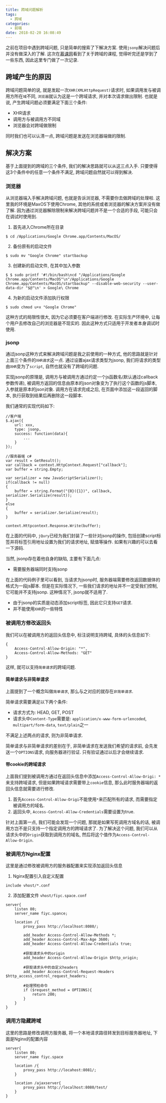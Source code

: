 ```yaml
---
title: 跨域问题解析
tags:
  - 跨域
categories:
  - 前端
date: 2018-02-20 16:08:49
---
```



之前在项目中遇到跨域问题, 只是简单的搜索了下解决方案. 使用`jsonp`解决问题后并没有做深入的了解. 这次在[慕课网](https://www.imooc.com/video/16571)看到了关于跨域的课程, 觉得听完还是学到了一些东西, 因此这里专门做了一次记录.  

<!-- more -->

## 跨域产生的原因
跨域问题简单的说, 就是发起一次`XHR(XMLHttpRequest)`请求时, 如果调用发与被调用方所在`域`不同, `浏览器`就认为这是一个跨域请求, 并对本次请求做出限制. 也就是说, 产生跨域问题必须要满足下面三个条件:  
* XHR请求
* 调用方与被调用方不同域
* 浏览器会对跨域做限制

同时我们也可以认清一点, 跨域问题是发送在浏览器端做的限制. 

## 解决方案
基于上面提到的跨域的三个条件, 我们的解决思路就可以从这三点入手. 只要使得这3个条件中的任意一个条件不满足, 跨域问题自然就可以得到解决.

### 浏览器
从浏览器端入手解决跨域问题, 也就是告诉浏览器, 不需要你去做跨域的处理啦. 这里我的环境是MaxOS下使用Chrome, 其他的系统或者浏览器的解决方案并没有做了解. 因为通过浏览器解除限制来解决跨域问题并不是一个合适的手段, 可能只会在调试时使用到.  

1. 首先进入Chrome所在目录
```
$ cd /Applications/Google Chrome.app/Contents/MacOS/
```

2. 备份原有的启动文件
```
$ sudo mv "Google Chrome" startbackup
```

3. 创建新的启动文件, 在其中加入参数
```
$ $ sudo printf '#!/bin/bash\ncd "/Applications/Google Chrome.app/Contents/MacOS"\n"/Applications/Google Chrome.app/Contents/MacOS/startbackup" --disable-web-security --user-data-dir "$@"\n' > Google\ Chrome
```

4. 为新的启动文件添加执行权限
```
$ sudo chmod u+x "Google Chrome"
```

这种方式的局限性很大, 因为它必须要在客户端进行修改. 在实际生产环境中, 让每个用户去修改自己的浏览器是不现实的. 因此这种方式只适用于开发者本身调试时使用.

### jsonp
通过jsonp这种方式来解决跨域问题是我之前使用的一种方式, 他的思路就是针对上面三个条件的`XHR请求`这一点. 通过设置ajax请求类型为jsonp, 我们将请求的类型由`XHR`变为了`script`, 自然也就没有了跨域的问题.  

实现jsonp的原理是, 调用方与被调用方通过约定一个js函数名(默认通过callback参数传递), 被调用方返回的信息由原本的json对象变为了执行这个函数的js脚本, 入参就是原本的json对象. 调用方在请求完成之后, 在页面中添加这一段返回的脚本, 执行获取到结果后再删除这一段脚本.  

我们通常的实现代码如下:
```
//客户端
$.ajax({
	url: xxx,
	type: jsonp,
	success: function(data){
		...
	}
});

//服务器端 c#
var result = GetResult();
var callback = context.HttpContext.Request["callback"];
var buffer = string.Empty;

var serializer = new JavaScriptSerializer();
if(callback != null)
{
	buffer = string.Format("{0}({1})", callback, serializer.Serialize(result));
}
else
{
	buffer = serializer.Serialize(result);
}

context.Httpcontext.Response.Write(buffer);
```

在上面的代码中, `jQury`已经为我们封装了一些针对jsonp的操作, 包括创建script标签并将标签引用地址设置为我们的请求地址, 赋值等操作. 如果有兴趣的可以去看一下源码.  

当然, jsonp存在着他自身的缺陷, 主要有下面几点:  
* 需要服务器端同时支持jsonp  

在上面的代码例子里可以看到, 当请求为jsonp时, 服务器端需要修改返回数据体的格式为一段js脚本. 但是在实际情况下, 一些我们请求的地址并不一定受我们控制, 它可能并不支持jsonp. 这种情况下, jsonp就不适用了.  

* 由于jsonp的实质是动态添加script标签, 因此它只支持`GET`请求.
* 并不能使用`XHR`的一些特性

### 被调用方修改返回头
我们可以在被调用方的返回头信息中, 标注说明支持跨域, 具体的头信息如下:

```
{
	Access-Control-Allow-Origin: "*",
	Access-Control-Allow-Methods: "GET"
}

```

这样, 就可以支持`简单请求`的跨域问题.

#### 简单请求与非简单请求
上面提到了一个概念叫做`简单请求`, 那么与之对应的就存在`非简单请求`.  

简单请求需要满足以下两个条件:
* 请求方式为: HEAD, GET, POST
* 请求头中`Content-Type`需要是: `application/x-www-form-urlencoded`, `multipart/form-data`, `text/plain`之一

不满足上述两点的请求, 则为非简单请求.  

简单请求与非简单请求的差别在于, 非简单请求在发送我们希望的请求前, 会先发送一个`OPTIONS`请求, 向服务器进行验证. 只有验证通过以后才会继续请求.

#### 带cookie的跨域请求
上面我们提到被调用方通过在返回头信息中添加`Access-Control-Allow-Origi: *`来支持跨域请求, 但是如果跨域请求需要带上`cookie`信息, 那么此时服务器端的返回头信息就需要进行修改.  
1. 首先`Access-Control-Allow-Origi`不能使用`*`来匹配所有的请求, 而需要指定被调用方的域名.  
2. 返回头中, `Access-Control-Allow-Credentials`需要设置为true.  

针对上面第一点, 我们可能会发现一个问题, 那就是如果写死调用方域名的话, 被调用方岂不是只支持一个指定调用方的跨域请求了. 为了解决这个问题, 我们可以从请求头中的`Origin`获取到调用方的域名, 然后将这个值作为`Access-Control-Allow-Origin`.

### 被调用方Nginx配置 
这里是通过修改被调用方的服务器配置来实现添加返回头信息  

1. Nginx配置引入自定义配置  
```shell
include vhost/*.conf
```

2. 添加配置文件 `vhost/fiyc.space.conf`  
```
server{
	listen 80;
	server_name fiyc.spance;
	
	location /{
		proxy_pass http://localhsot:8080/;
		
		add_header Access-Control-Allow-Methods *;
		add_header Access-Control-Max-Age 3600;
		add_header Access-Control-Allow-Credentials true;
		
		#获取请求头中的origin
		add_header Access-Control-Allow-Origin $http_origin;
		
		#获取请求头中的自定义headers
		add_header Access-Control-Request-Headers $http_access_control_request_headers;
		
		#处理预检命令
		if ($request_method = OPTIONS){
			return 200;
		}
	}
}
```


### 调用方隐藏跨域
这里的思路是修改调用方服务器, 将一个本地请求路径转发到目标服务器地址, 下面是Nginx的配置内容

```
server{
	listen 80;
	server_name fiyc.space
	
	location /{
		proxy_pass http://locahost:8081/;
	}
	
	location /ajaxserver{
		proxy_pass http://localhost:8080/test/
	}
}
```
